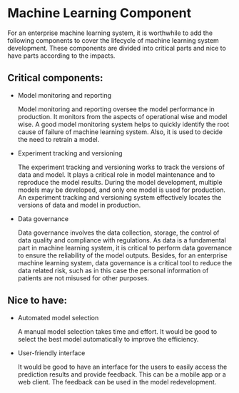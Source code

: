 # Machine Learning Component

For an enterprise machine learning system, it is worthwhile to add the following components to cover
the lifecycle of machine learning system development. These components are divided into critical parts and
nice to have parts according to the impacts.

## Critical components:
* Model monitoring and reporting

    Model monitoring and reporting oversee the model performance in production. It monitors from the aspects 
of operational wise and model wise. A good model monitoring system helps to quickly identify the root cause of failure of 
machine learning system. Also, it is used to decide the need to retrain a model.


* Experiment tracking and versioning

    The experiment tracking and versioning works to track the versions of data and model. It plays a critical role in model 
maintenance and to reproduce the model results. During the model development, multiple models may be developed, and only 
one model is used for production. An experiment tracking and versioning system effectively locates the versions of data and 
model in production.


* Data governance

  Data governance involves the data collection, storage, the control of data quality and compliance with regulations.
As data is a fundamental part in machine learning system, it is critical to perform data governance to ensure the reliability of the 
model outputs. Besides, for an enterprise machine learning system, data governance is a critical tool to reduce the data related 
risk, such as in this case the personal information of patients are not misused for other purposes.  

## Nice to have:
* Automated model selection

  A manual model selection takes time and effort. It would be good to select the best model automatically to improve the efficiency.


* User-friendly interface
  
  It would be good to have an interface for the users to easily access the prediction results and provide feedback. This can be
a mobile app or a web client. The feedback can be used in the model redevelopment. 
